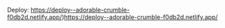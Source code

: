 Deploy: https://deploy--adorable-crumble-f0db2d.netlify.app/)https://deploy--adorable-crumble-f0db2d.netlify.app/
